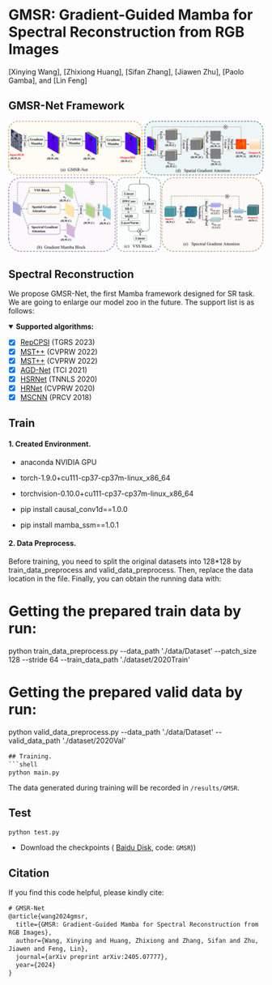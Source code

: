 # GMSR: Gradient-Guided Mamba for Spectral Reconstruction from RGB Images
[Xinying Wang],  [Zhixiong Huang], [Sifan Zhang], [Jiawen Zhu], [Paolo Gamba], and [Lin Feng]


## GMSR-Net Framework
<img src="./figure/GMSR.png"/>



##  Spectral Reconstruction

We propose GMSR-Net, the first Mamba framework designed for SR task.  We are going to enlarge our model zoo in the future. The support list is as follows:

<details open>
<summary><b>Supported algorithms:</b></summary>

* [x] [RepCPSI](https://ieeexplore.ieee.org/abstract/document/10092801) (TGRS 2023)
* [x] [MST++](https://arxiv.org/abs/2111.07910) (CVPRW 2022)
* [x] [MST++](https://arxiv.org/abs/2111.07910) (CVPRW 2022)
* [x] [AGD-Net](https://ieeexplore.ieee.org/document/9599509) (TCI 2021)
* [x] [HSRNet](https://ieeexplore.ieee.org/document/9357488) (TNNLS 2020)
* [x] [HRNet](https://ieeexplore.ieee.org/document/9150643) (CVPRW 2020)
* [x] [MSCNN](https://link.springer.com/content/pdf/10.1007/978-3-030-03335-4_18.pdf) (PRCV 2018)
## Train
#### 1. **Created Environment.**

- anaconda NVIDIA GPU

- torch-1.9.0+cu111-cp37-cp37m-linux_x86_64

- torchvision-0.10.0+cu111-cp37-cp37m-linux_x86_64

- pip install causal_conv1d==1.0.0
- pip install mamba_ssm==1.0.1


#### 2. Data Preprocess.

Before training, you need to split the original datasets into 128*128 by train_data_preprocess and valid_data_preprocess. Then, replace the data location in the file. Finally, you can obtain the running data with:


# Getting the prepared train data by run:
python train_data_preprocess.py --data_path './data/Dataset' --patch_size 128 --stride 64 --train_data_path './dataset/2020Train'

# Getting the prepared valid data by run:
python valid_data_preprocess.py --data_path './data/Dataset' --valid_data_path './dataset/2020Val'
```
## Training.
```shell
python main.py
```
The data generated during training will be recorded in `/results/GMSR`.
## Test
```shell
python test.py
```
- Download the checkpoints ( [Baidu Disk](https://pan.baidu.com/s/1KTxgNsPgSQYHv6ZJkTstqg), code: `GMSR`))


## Citation
If you find this code helpful, please kindly cite:
```shell
# GMSR-Net
@article{wang2024gmsr,
  title={GMSR: Gradient-Guided Mamba for Spectral Reconstruction from RGB Images},
  author={Wang, Xinying and Huang, Zhixiong and Zhang, Sifan and Zhu, Jiawen and Feng, Lin},
  journal={arXiv preprint arXiv:2405.07777},
  year={2024}
}

```
